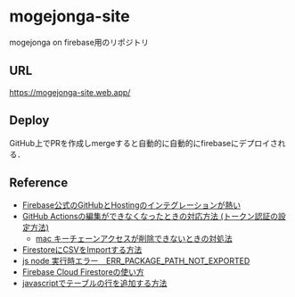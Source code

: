 # mogejonga-site
mogejonga on firebase用のリポジトリ

## URL
https://mogejonga-site.web.app/

## Deploy
GitHub上でPRを作成しmergeすると自動的に自動的にfirebaseにデプロイされる．

## Reference
- [Firebase公式のGitHubとHostingのインテグレーションが熱い](https://zenn.dev/watarukun/articles/8f3e318bacf97cabf879)
- [GitHub Actionsの編集ができなくなったときの対応方法 (トークン認証の設定方法)](https://qiita.com/kter/items/84f3ece9a41a2bec535f)
  - [mac キーチェーンアクセスが削除できないときの対処法](https://took.jp/mac-keychain/)
- [FirestoreにCSVをImportする方法](https://orangelog.site/firebase/firestore-csv-import/)
- [js node 実行時エラー　ERR_PACKAGE_PATH_NOT_EXPORTED](https://teratail.com/questions/4rwqp3rtv6ev0b)
- [Firebase Cloud Firestoreの使い方](https://qiita.com/subaru44k/items/a88e638333b8d5cc29f2)
- [javascriptでテーブルの行を追加する方法](https://shanabrian.com/web/javascript/table-insertrow.php)
